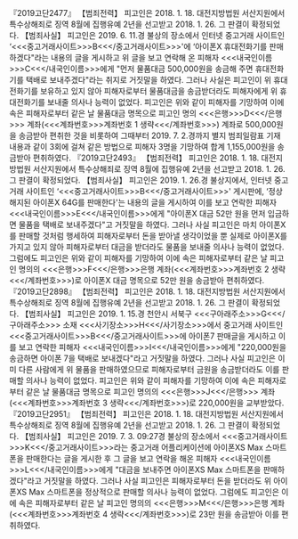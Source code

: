 『2019고단2477』
【범죄전력】
피고인은 2018. 1. 18. 대전지방법원 서산지원에서 특수상해죄로 징역 8월에 집행유예 2년을 선고받고 2018. 1. 26. 그 판결이 확정되었다.
【범죄사실】
피고인은 2019. 6. 11.경 불상의 장소에서 인터넷 중고거래 사이트인 ‘<<<중고거래사이트>>>B<<</중고거래사이트>>>'에 ‘아이폰X 휴대전화기를 판매하겠다"라는 내용의 글을 게시하고 위 글을 보고 연락해 온 피해자 <<<내국인이름>>>C<<</내국인이름>>>에게 "먼저 물품대금 500,000원을 송금해 주면 휴대전화기를 택배로 보내주겠다"라는 취지로 거짓말을 하였다.
그러나 사실은 피고인이 위 휴대전화기를 보유하고 있지 않아 피해자로부터 물품대금을 송금받더라도 피해자에게 위 휴대전화기를 보내줄 의사나 능력이 없었다.
피고인은 위와 같이 피해자를 기망하여 이에 속은 피해자로부터 같은 날 물품대금 명목으로 피고인 명의 <<<은행>>>D<<</은행>>> 계좌(<<<계좌번호>>>계좌번호 1 생략<<</계좌번호>>>) 계좌로 500,000원을 송금받아 편취한 것을 비롯하여 그때부터 2019. 7. 2.경까지 별지 범죄일람표 기재 내용과 같이 3회에 걸쳐 같은 방법으로 피해자 3명을 기망하여 합계 1,155,000원을 송금받아 편취하였다.
『2019고단2493』
【범죄전력】
피고인은 2018. 1. 18. 대전지방법원 서산지원에서 특수상해죄로 징역 8월에 집행유예 2년을 선고받고 2018. 1. 26. 그 판결이 확정되었다.
【범죄사실】
피고인은 2019. 1. 26.경 불상지에서, 인터넷 중고거래 사이트인 ‘<<<중고거래사이트>>>B<<</중고거래사이트>>>' 게시판에, ‘정상 해지된 아이폰X 64G를 판매한다'는 내용의 글을 게시하여 이를 보고 연락한 피해자 <<<내국인이름>>>E<<</내국인이름>>>에게 "아이폰X 대금 52만 원을 먼저 입금하면 물품을 택배로 보내주겠다"고 거짓말을 하였다.
그러나 사실 피고인은 마치 아이폰X를 판매할 것처럼 행세하여 피해자로부터 돈을 받아낼 생각이었을 뿐 실제로 아이폰X를 가지고 있지 않아 피해자로부터 대금을 받더라도 물품을 보내줄 의사나 능력이 없었다.
그럼에도 피고인은 위와 같이 피해자를 기망하여 이에 속은 피해자로부터 같은 날 피고인 명의의 <<<은행>>>F<<</은행>>>은행 계좌(<<<계좌번호>>>계좌번호 2 생략<<</계좌번호>>>)로 아이폰X 대금 명목으로 52만 원을 송금받아 편취하였다.
『2019고단2898』
【범죄전력】
피고인은 2018. 1. 18. 대전지방법원 서산지원에서 특수상해죄로 징역 8월에 집행유예 2년을 선고받고 2018. 1. 26. 그 판결이 확정되었다.
【범죄사실】
피고인은 2019. 1. 15.경 천안시 서북구 <<<구아래주소>>>G<<</구아래주소>>> 소재 <<<사기장소>>>H<<</사기장소>>>에서 중고거래 사이트인 <<<중고거래사이트>>>B<<</중고거래사이트>>>에 아이폰7 판매글을 게시하고 이를 보고 연락한 피해자 <<<내국인이름>>>I<<</내국인이름>>>에게 "220,000원을 송금하면 아이폰 7을 택배로 보내겠다"라고 거짓말을 하였다.
그러나 사실 피고인은 이미 다른 사람에게 위 물품을 판매하였으므로 피해자로부터 금원을 송금받더라도 이를 판매할 의사나 능력이 없었다.
피고인은 위와 같이 피해자를 기망하여 이에 속은 피해자로부터 같은 날 물품대금 명목으로 피고인 명의의 <<<은행>>>J<<</은행>>> 계좌(<<<계좌번호>>>계좌번호 3 생략<<</계좌번호>>>)로 220,000원을 교부받았다.
『2019고단2951』
【범죄전력】
피고인은 2018. 1. 18. 대전지방법원 서산지원에서 특수상해죄로 징역 8월에 집행유예 2년을 선고받고 2018. 1. 26. 그 판결이 확정되었다.
【범죄사실】
피고인은 2019. 7. 3. 09:27경 불상의 장소에서 <<<중고거래사이트>>>K<<</중고거래사이트>>>라는 중고거래 어플리케이션에 아이폰XS Max 스마트폰을 판매한다는 글을 게시한 후 그 글을 보고 연락을 해온 피해자 <<<내국인이름>>>L<<</내국인이름>>>에게 "대금을 보내주면 아이폰XS Max 스마트폰을 판매하겠다"라고 거짓말을 하였다. 그러나 사실 피고인은 피해자로부터 돈을 받더라도 위 아이폰XS Max 스마트폰을 정상적으로 판매할 의사나 능력이 없었다.
그럼에도 피고인은 이에 속은 피해자로부터 같은 날 피고인 명의의 <<<은행>>>M<<</은행>>>은행 계좌(<<<계좌번호>>>계좌번호 4 생략<<</계좌번호>>>)로 23만 원을 송금받아 이를 편취하였다.